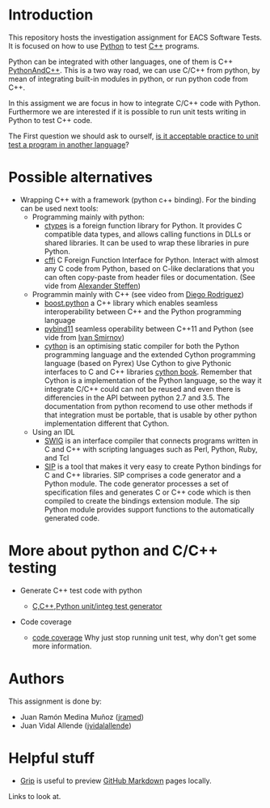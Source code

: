 # Introduction

This repository hosts the investigation assignment for EACS Software Tests.
It is focused on how to use [Python] to test [C++] programs.

Python can be integrated with other languages, one of them is C++ [PythonAndC++]. This is a two way road, we can use C/C++ from python, by mean of integrating built-in modules in python, or run python code from C++.

In this assigment we are focus in how to integrate  C/C++ code with Python. Furthermore we are interested if it is possible to run unit tests writing in Python to test C++ code.

The First question we should ask to ourself, [is it acceptable practice to unit test a program in another language]?

# Possible alternatives
* Wrapping C++ with a framework (python c++ binding). For the binding can be used next tools:
  * Programming mainly with python:
    * [ctypes] is a foreign function library for Python. It provides C compatible data types, and allows calling functions in DLLs or shared libraries. It can be used to wrap these libraries in pure Python.
    * [cffi] C Foreign Function Interface for Python. Interact with almost any C code from Python, based on C-like declarations that you can often copy-paste from header files or documentation. (See vide from [Alexander Steffen])
  * Programmin mainly with C++ (see video from [Diego Rodriguez])
    * [boost.python] a C++ library which enables seamless interoperability between C++ and the Python programming language
    * [pybind11] seamless operability between C++11 and Python (see vide from [Ivan Smirnov])
    * [cython] is an optimising static compiler for both the Python programming language and the extended Cython programming language (based on Pyrex) Use Cython to give Pythonic interfaces to C and C++ libraries [cython book]. Remember that Cython is a implementation of the Python language, so the way it integrate C/C++ could can not be reused and even there is differencies in the API between python 2.7 and 3.5. The documentation from python recomend to use other methods if that integration must be portable, that is usable by other python implementation different that Cython.
  * Using an IDL
    * [SWIG] is an interface compiler that connects programs written in C and C++ with scripting languages such as Perl, Python, Ruby, and Tcl
    * [SIP] is a tool that makes it very easy to create Python bindings for C and C++ libraries. SIP comprises a code generator and a Python module. The code generator processes a set of specification files and generates C or C++ code which is then compiled to create the bindings extension module. The sip Python module provides support functions to the automatically generated code.
    
# More about python and C/C++ testing  
 
* Generate C++ test code with python
  * [C,C++,Python unit/integ test generator]
  
* Code coverage
  * [code coverage] Why just stop running unit test, why don't get some more information.

# Authors

This assignment is done by:
* Juan Ramón Medina Muñoz ([jramed])
* Juan Vidal Allende ([jvidalallende])

# Helpful stuff

* [Grip] is useful to preview [GitHub Markdown] pages locally.

Links to look at.


[//]: # (Place links down here)

[Python]: https://www.python.org/
[C++]: https://isocpp.org/
[PythonAndC++]: https://wiki.python.org/moin/IntegratingPythonWithOtherLanguages#C.2FC.2B-.2B-
[jramed]: https://github.com/jramed
[jvidalallende]: https://github.com/jvidalallende
[Grip]: https://github.com/joeyespo/grip
[GitHub MarkDown]: https://help.github.com/articles/about-writing-and-formatting-on-github/
[boost.python]: http://www.boost.org/doc/libs/1_66_0/libs/python/doc/html/index.html
[pybind11]: https://github.com/pybind/pybind11
[cython]: http://cython.org/
[cython book]: http://shop.oreilly.com/product/0636920033431.do
[ctypes]: https://docs.python.org/3/library/ctypes.html
[cffi]: https://cffi.readthedocs.io/en/latest/
[SWIG]: http://www.swig.org/exec.html
[SIP]: https://www.riverbankcomputing.com/software/sip/intro
[C,C++,Python unit/integ test generator]: https://sourceforge.net/projects/testgen/
[code coverage]: https://stackoverflow.com/questions/29762191/c-code-coverage-using-python-based-unit-testing
[is it acceptable practice to unit test a program in another language]: https://stackoverflow.com/questions/23622923/is-it-acceptable-practice-to-unit-test-a-program-in-a-different-language
[Diego Rodriguez]: https://www.youtube.com/watch?v=bJq1n4gQFfw&t=275s
[Alexander Steffen]: https://www.youtube.com/watch?v=zW_HyDTPjO0
[Ivan Smirnov]: https://www.youtube.com/watch?v=jQedHfF1Jfw&t=75s


